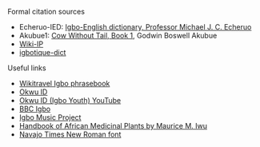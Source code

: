 
Formal citation sources

* Echeruo-IED: [Igbo-English dictionary, Professor Michael J. C. Echeruo](https://www.amazon.com/Igbo-English-Dictionary-Comprehensive-Language-English-Igbo/dp/0300073070)
* Akubue1: [Cow Without Tail, Book 1](https://books.google.com/books?id=CBK7REawuoEC&pg=PA223), Godwin Boswell Akubue
* [Wiki-IP](https://wikitravel.org/en/Igbo_phrasebook)
* [igbotique-dict](https://www.igbotique.com/dict/ig)

Useful links

* [Wikitravel Igbo phrasebook](https://wikitravel.org/en/Igbo_phrasebook)
* [Okwu ID](https://okwuid.com/)
* [Okwu ID (Igbo Youth) YouTube](https://www.youtube.com/channel/UClA332lBOZ7d3JeEmEtN5iA)
* [BBC Igbo](https://www.bbc.com/igbo/)
* [Igbo Music Project](https://igbomusicproject.wordpress.com/)
* [Handbook of African Medicinal Plants by Maurice M. Iwu](https://www.routledgehandbooks.com/doi/10.1201/b16292-4)
* [Navajo Times New Roman font](http://www.courts.navajo-nsn.gov/navfonts.htm)


